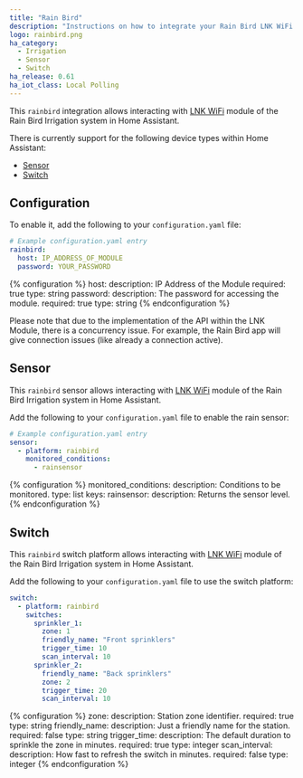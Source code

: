```yaml
---
title: "Rain Bird"
description: "Instructions on how to integrate your Rain Bird LNK WiFi Module within Home Assistant."
logo: rainbird.png
ha_category:
  - Irrigation
  - Sensor
  - Switch
ha_release: 0.61
ha_iot_class: Local Polling
---
```


This `rainbird` integration allows interacting with [LNK WiFi](http://www.rainbird.com/landscape/products/controllers/LNK-WiFi.htm) module of the Rain Bird Irrigation system in Home Assistant.

There is currently support for the following device types within Home Assistant:

- [Sensor](#sensor)
- [Switch](#switch)

## Configuration

To enable it, add the following to your `configuration.yaml` file:

```yaml
# Example configuration.yaml entry
rainbird:
  host: IP_ADDRESS_OF_MODULE
  password: YOUR_PASSWORD
```

{% configuration %}
host:
  description: IP Address of the Module
  required: true
  type: string
password:
  description: The password for accessing the module.
  required: true
  type: string
{% endconfiguration %}

<div class='note'>
Please note that due to the implementation of the API within the LNK Module, there is a concurrency issue. For example, the Rain Bird app will give connection issues (like already a connection active).
</div>

## Sensor

This `rainbird` sensor allows interacting with [LNK WiFi](http://www.rainbird.com/landscape/products/controllers/LNK-WiFi.htm) module of the Rain Bird Irrigation system in Home Assistant.

Add the following to your `configuration.yaml` file to enable the rain sensor:

```yaml
# Example configuration.yaml entry
sensor:
  - platform: rainbird
    monitored_conditions:
      - rainsensor
```

{% configuration %}
monitored_conditions:
  description: Conditions to be monitored.
  type: list
  keys:
    rainsensor:
      description: Returns the sensor level.
{% endconfiguration %}

## Switch

This `rainbird` switch platform allows interacting with [LNK WiFi](http://www.rainbird.com/landscape/products/controllers/LNK-WiFi.htm) module of the Rain Bird Irrigation system in Home Assistant.

Add the following to your `configuration.yaml` file to use the switch platform:

```yaml
switch:
  - platform: rainbird
    switches:
      sprinkler_1:
        zone: 1
        friendly_name: "Front sprinklers"
        trigger_time: 10
        scan_interval: 10
      sprinkler_2:
        friendly_name: "Back sprinklers"
        zone: 2
        trigger_time: 20
        scan_interval: 10
```

{% configuration %}
zone:
  description: Station zone identifier.
  required: true
  type: string
friendly_name:
  description: Just a friendly name for the station.
  required: false
  type: string
trigger_time:
  description: The default duration to sprinkle the zone in minutes.
  required: true
  type: integer
scan_interval:
  description: How fast to refresh the switch in minutes.
  required: false
  type: integer
{% endconfiguration %}
